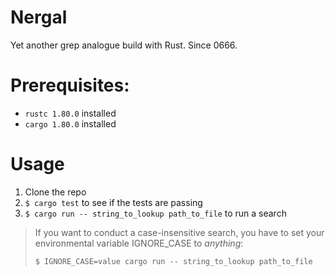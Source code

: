 # Nergal

Yet another grep analogue build with Rust. Since 0666.

# Prerequisites:

- `rustc 1.80.0` installed
- `cargo 1.80.0` installed

# Usage

1. Clone the repo
2. `$ cargo test` to see if the tests are passing
3. `$ cargo run -- string_to_lookup path_to_file` to run a search

> If you want to conduct a case-insensitive search, you have to set your environmental variable IGNORE_CASE to *anything*:
> 
> `$ IGNORE_CASE=value cargo run -- string_to_lookup path_to_file`
